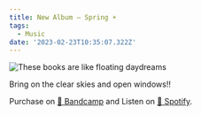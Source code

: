 ```yaml
---
title: New Album — Spring ☀️
tags:
  - Music
date: '2023-02-23T10:35:07.322Z'
---
```


![These books are like floating daydreams](https://res.cloudinary.com/cpadilla/image/upload/t_optimize/chrisdpadilla/albums/spring.jpg)

Bring on the clear skies and open windows!!

Purchase on [🤘 Bandcamp](https://letsgochris.bandcamp.com/album/spring) and Listen on [🙉 Spotify](https://open.spotify.com/album/7IIEoIAY9xkUwyhQN8tKZ0).
